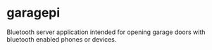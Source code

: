 # garagepi

Bluetooth server application intended for opening garage doors with bluetooth enabled phones or devices.
